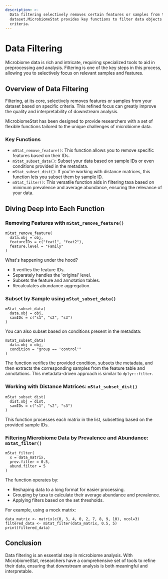 ```yaml
---
description: >-
  Data filtering selectively removes certain features or samples from the
  dataset.MicrobiomeStat provides key functions to filter data objects based on
  criteria.
---
```


# Data Filtering

Microbiome data is rich and intricate, requiring specialized tools to aid in preprocessing and analysis. Filtering is one of the key steps in this process, allowing you to selectively focus on relevant samples and features.

## Overview of Data Filtering

Filtering, at its core, selectively removes features or samples from your dataset based on specific criteria. This refined focus can greatly improve the quality and interpretability of downstream analysis.

MicrobiomeStat has been designed to provide researchers with a set of flexible functions tailored to the unique challenges of microbiome data.

### Key Functions

- `mStat_remove_feature()`: This function allows you to remove specific features based on their IDs.
- `mStat_subset_data()`: Subset your data based on sample IDs or even conditions provided in the metadata.
- `mStat_subset_dist()`: If you're working with distance matrices, this function lets you subset them by sample ID.
- `mStat_filter()`: This versatile function aids in filtering taxa based on minimum prevalence and average abundance, ensuring the relevance of your data.

## Diving Deep into Each Function

### Removing Features with `mStat_remove_feature()`

```{r}
mStat_remove_feature(
  data.obj = obj,
  featureIDs = c("feat1", "feat2"),
  feature.level = "Family"
)
```

What's happening under the hood?

- It verifies the feature IDs.
- Separately handles the 'original' level.
- Subsets the feature and annotation tables.
- Recalculates abundance aggregation.

### Subset by Sample using `mStat_subset_data()`

```{r}
mStat_subset_data(
  data.obj = obj,
  samIDs = c("s1", "s2", "s3") 
)
```

You can also subset based on conditions present in the metadata:

```{r}
mStat_subset_data(
  data.obj = obj,
  condition = "group == 'control'"
)
```

The function verifies the provided condition, subsets the metadata, and then extracts the corresponding samples from the feature table and annotations. This metadata-driven approach is similar to `dplyr::filter`.

### Working with Distance Matrices: `mStat_subset_dist()`

```{r}
mStat_subset_dist(
  dist.obj = dist,
  samIDs = c("s1", "s2", "s3")  
)
```

This function processes each matrix in the list, subsetting based on the provided sample IDs.

### Filtering Microbiome Data by Prevalence and Abundance: `mStat_filter()`

```{r}
mStat_filter(
  x = data_matrix,
  prev.filter = 0.5,
  abund.filter = 5
)
```

The function operates by:

- Reshaping data to a long format for easier processing.
- Grouping by taxa to calculate their average abundance and prevalence.
- Applying filters based on the set thresholds.

For example, using a mock matrix:

```{r}
data_matrix <- matrix(c(0, 3, 4, 0, 2, 7, 8, 9, 10), ncol=3)
filtered_data <- mStat_filter(data_matrix, 0.5, 5)
print(filtered_data)
```

## Conclusion

Data filtering is an essential step in microbiome analysis. With MicrobiomeStat, researchers have a comprehensive set of tools to refine their data, ensuring that downstream analysis is both meaningful and interpretable.
